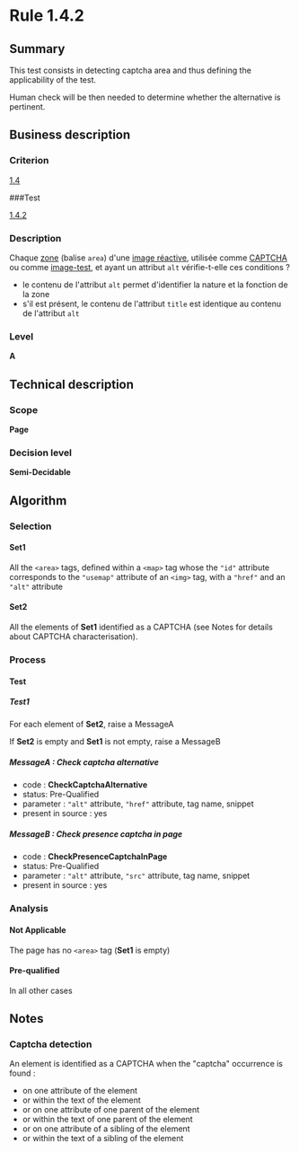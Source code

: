 # Rule 1.4.2

## Summary

This test consists in detecting captcha area and thus defining the applicability of the test.

Human check will be then needed to determine whether the alternative is pertinent.

## Business description

### Criterion

[1.4](http://references.modernisation.gouv.fr/referentiel-technique-0#crit-1-4)

###Test

[1.4.2](http://references.modernisation.gouv.fr/referentiel-technique-0#test-1-4-2)

### Description

Chaque <a href="http://references.modernisation.gouv.fr/referentiel-technique-0#mZone">zone</a> (balise `area`) d'une <a href="http://references.modernisation.gouv.fr/referentiel-technique-0#mimgReactive">image r&eacute;active</a>, utilis&eacute;e comme <a href="http://references.modernisation.gouv.fr/referentiel-technique-0#mcaptcha">CAPTCHA</a> ou comme <a href="http://references.modernisation.gouv.fr/referentiel-technique-0#mimgTest">image-test</a>, et ayant un attribut `alt` v&eacute;rifie-t-elle ces conditions ? 
 
 * le contenu de l'attribut `alt` permet d'identifier la nature et la fonction de la zone 
 * s'il est pr&eacute;sent, le contenu de l'attribut `title` est identique au contenu de l'attribut `alt` 


### Level

**A**

## Technical description

### Scope

**Page**

### Decision level

**Semi-Decidable**

## Algorithm

### Selection

#### Set1

All the `<area>` tags, defined within a `<map>` tag whose the `"id"` attribute corresponds to the `"usemap"` attribute of an `<img>` tag, with a `"href"` and an `"alt"` attribute 

#### Set2

All the elements of **Set1** identified as a CAPTCHA (see Notes for details about CAPTCHA characterisation).

### Process

#### Test

##### Test1

For each element of **Set2**, raise a MessageA

If **Set2** is empty and **Set1** is not empty, raise a MessageB

##### MessageA : Check captcha alternative

-    code : **CheckCaptchaAlternative** 
-    status: Pre-Qualified
-    parameter : `"alt"` attribute, `"href"` attribute, tag name, snippet
-    present in source : yes

##### MessageB : Check presence captcha in page

-    code : **CheckPresenceCaptchaInPage** 
-    status: Pre-Qualified
-    parameter : `"alt"` attribute, `"src"` attribute, tag name, snippet
-    present in source : yes

### Analysis

#### Not Applicable

The page has no `<area>` tag (**Set1** is empty)

#### Pre-qualified

In all other cases

## Notes

### Captcha detection

An element is identified as a CAPTCHA when the "captcha" occurrence is found :

- on one attribute of the element
- or within the text of the element
- or on one attribute of one parent of the element
- or within the text of one parent of the element
- or on one attribute of a sibling of the element
- or within the text of a sibling of the element
